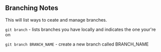 ## Branching Notes

This will list ways to ceate and manage branches.

`git branch` - lists branches you have locally and indicates the one your're on

`git branch BRANCH_NAME` - create a new branch called BRANCH_NAME 
